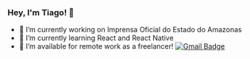 ### Hey, I'm Tiago! 👋

- 🔭 I’m currently working on Imprensa Oficial do Estado do Amazonas
- 🌱 I’m currently learning React and React Native
- :rocket: I’m available for remote work as a freelancer! [![Gmail Badge](https://img.shields.io/badge/-Hire%20Me!-393059?style=flat&logo=Gmail&logoColor=white&link=mailto:tiagoacarioca@gmail.com)](mailto:tiagoacarioca@gmail.com?subject=Remote%20Work%20Inquiry)
<!--
**tiagokriok/tiagokriok** is a ✨ _special_ ✨ repository because its `README.md` (this file) appears on your GitHub profile.

Here are some ideas to get you started:

- 🔭 I’m currently working on ...
- 🌱 I’m currently learning ...
- 👯 I’m looking to collaborate on ...
- 🤔 I’m looking for help with ...
- 💬 Ask me about ...
- 📫 How to reach me: ...
- 😄 Pronouns: ...
- ⚡ Fun fact: ...
-->
